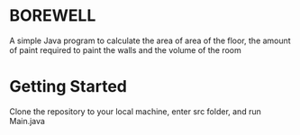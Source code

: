 # BOREWELL
A simple Java program to calculate the area of area of the floor, the amount of paint required to paint the walls and the volume of the room
# Getting Started
Clone the repository to your local machine, enter src folder, and run Main.java
